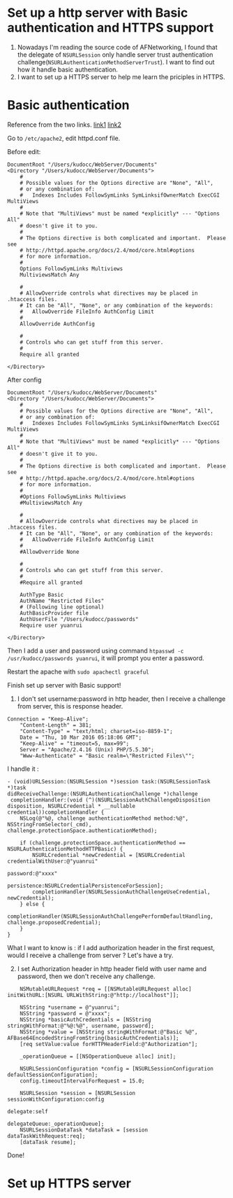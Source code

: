 # Set up a http server with Basic authentication and HTTPS support

1. Nowadays I'm reading the source code of AFNetworking, I found that the delegate of `NSURLSession` only handle server trust authentication challenge(`NSURLAuthenticationMethodServerTrust`). I want to find out how it handle basic authentication.
2. I want to set up a HTTPS server to help me learn the priciples in HTTPS.

# Basic authentication

Reference from the two links. [link1](http://httpd.apache.org/docs/current/howto/auth.html) [link2](http://openwetware.org/wiki/Apache_basic_authentication)

Go to `/etc/apache2`, edit httpd.conf file.

Before edit:

```
DocumentRoot "/Users/kudocc/WebServer/Documents"
<Directory "/Users/kudocc/WebServer/Documents">
    #
    # Possible values for the Options directive are "None", "All",
    # or any combination of:
    #   Indexes Includes FollowSymLinks SymLinksifOwnerMatch ExecCGI MultiViews
    #
    # Note that "MultiViews" must be named *explicitly* --- "Options All"
    # doesn't give it to you.
    #
    # The Options directive is both complicated and important.  Please see
    # http://httpd.apache.org/docs/2.4/mod/core.html#options
    # for more information.
    #
    Options FollowSymLinks Multiviews
    MultiviewsMatch Any

    #
    # AllowOverride controls what directives may be placed in .htaccess files.
    # It can be "All", "None", or any combination of the keywords:
    #   AllowOverride FileInfo AuthConfig Limit
    #
    AllowOverride AuthConfig

    #
    # Controls who can get stuff from this server.
    #
    Require all granted

</Directory>
```

After config

```
DocumentRoot "/Users/kudocc/WebServer/Documents"
<Directory "/Users/kudocc/WebServer/Documents">
    #
    # Possible values for the Options directive are "None", "All",
    # or any combination of:
    #   Indexes Includes FollowSymLinks SymLinksifOwnerMatch ExecCGI MultiViews
    #
    # Note that "MultiViews" must be named *explicitly* --- "Options All"
    # doesn't give it to you.
    #
    # The Options directive is both complicated and important.  Please see
    # http://httpd.apache.org/docs/2.4/mod/core.html#options
    # for more information.
    #
    #Options FollowSymLinks Multiviews
    #MultiviewsMatch Any

    #
    # AllowOverride controls what directives may be placed in .htaccess files.
    # It can be "All", "None", or any combination of the keywords:
    #   AllowOverride FileInfo AuthConfig Limit
    #
    #AllowOverride None

    #
    # Controls who can get stuff from this server.
    #
    #Require all granted

    AuthType Basic
    AuthName "Restricted Files"
    # (Following line optional)
    AuthBasicProvider file
    AuthUserFile "/Users/kudocc/passwords"
    Require user yuanrui

</Directory>
```

Then I add a user and password using command `htpasswd -c /usr/kudocc/passwords yuanrui`, it will prompt you enter a password.

Restart the apache with `sudo apachectl graceful`

Finish set up server with Basic support!

1. I don't set username:password in http header, then I receive a challenge from server, this is response header.

```
Connection = "Keep-Alive";
    "Content-Length" = 381;
    "Content-Type" = "text/html; charset=iso-8859-1";
    Date = "Thu, 10 Mar 2016 05:18:06 GMT";
    "Keep-Alive" = "timeout=5, max=99";
    Server = "Apache/2.4.16 (Unix) PHP/5.5.30";
    "Www-Authenticate" = "Basic realm=\"Restricted Files\"";
```

I handle it :

```
- (void)URLSession:(NSURLSession *)session task:(NSURLSessionTask *)task
didReceiveChallenge:(NSURLAuthenticationChallenge *)challenge
 completionHandler:(void (^)(NSURLSessionAuthChallengeDisposition disposition, NSURLCredential * __nullable credential))completionHandler {
    NSLog(@"%@, challenge authenticationMethod method:%@", NSStringFromSelector(_cmd), challenge.protectionSpace.authenticationMethod);
    
    if (challenge.protectionSpace.authenticationMethod == NSURLAuthenticationMethodHTTPBasic) {
        NSURLCredential *newCredential = [NSURLCredential credentialWithUser:@"yuanrui"
                                                                    password:@"xxxx"
                                                                 persistence:NSURLCredentialPersistenceForSession];
        completionHandler(NSURLSessionAuthChallengeUseCredential, newCredential);
    } else {
        completionHandler(NSURLSessionAuthChallengePerformDefaultHandling, challenge.proposedCredential);
    }
}
```

What I want to know is : if I add authorization header in the first request, would I receive a challenge from server ? Let's have a try.

2. I set Authorization header in http header field with user name and password, then we don't receive any challenge.

```
    NSMutableURLRequest *req = [[NSMutableURLRequest alloc] initWithURL:[NSURL URLWithString:@"http://localhost"]];
    
    NSString *username = @"yuanrui";
    NSString *password = @"xxxx";
    NSString *basicAuthCredentials = [NSString stringWithFormat:@"%@:%@", username, password];
    NSString *value = [NSString stringWithFormat:@"Basic %@", AFBase64EncodedStringFromString(basicAuthCredentials)];
    [req setValue:value forHTTPHeaderField:@"Authorization"];
    
    _operationQueue = [[NSOperationQueue alloc] init];

    NSURLSessionConfiguration *config = [NSURLSessionConfiguration defaultSessionConfiguration];
    config.timeoutIntervalForRequest = 15.0;
    
    NSURLSession *session = [NSURLSession sessionWithConfiguration:config
                                                          delegate:self
                                                     delegateQueue:_operationQueue];
    NSURLSessionDataTask *dataTask = [session dataTaskWithRequest:req];
    [dataTask resume];
```

Done!

# Set up HTTPS server

